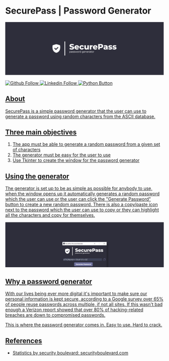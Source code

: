 # SecurePass | Password Generator

![Readme banner image](./static/githubbanner.png)

<a href="https://github.com/KieronJenkins" target="_blank"><img src="https://img.shields.io/badge/GitHub-100000?style=for-the-badge&logo=github&logoColor=white" alt="Github Follow">
<a href="https://uk.linkedin.com/in/kieronjenkins" target="_blank"><img src="https://img.shields.io/badge/LinkedIn-0077B5?style=for-the-badge&logo=linkedin&logoColor=white" alt="Linkedin Follow">
<a href="https://www.python.org/" target="_blank"><img src="https://img.shields.io/badge/Python-3776AB?style=for-the-badge&logo=python&logoColor=white" alt="Python Button">

## About
SecurePass is a simple password generator that the user can use to generate a password using random characters from the ASCII database.

## Three main objectives
1. The app must be able to generate a random password from a given set of characters
2. The generator must be easy for the user to use 
3. Use Tkinter to create the window for the password generator

## Using the generator
The generator is set up to be as simple as possible for anybody to use, when the window opens up it automatically generates a random password which the user can use or the user can click the "Generate Password" button to create a new random password.
There is also a copy/paste icon next to the password which the user can use to copy or they can highlight all the characters and copy for themselves.

![Readme banner image](./static/githubapp.png)

## Why a password generator
With our lives being ever more digital it's important to make sure our personal information is kept secure, according to a Google survey over 65% of people reuse passwords across multiple, if not all sites. If this wasn't bad enough a Verizon report showed that over 80% of hacking-related breaches are down to compromised passwords.

This is where the password generator comes in. Easy to use. Hard to crack.

## References
- Statistics by security boulevard: [securityboulevard.com](https://securityboulevard.com/2020/04/8-scary-statistics-about-the-password-reuse-problem/)
